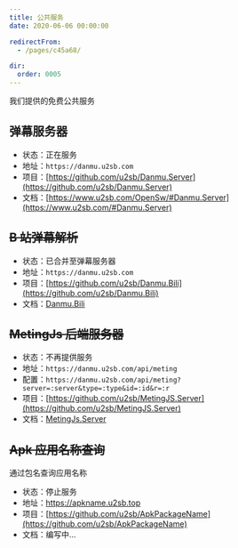 ```yaml
---
title: 公共服务
date: 2020-06-06 00:00:00

redirectFrom:
  - /pages/c45a68/

dir:
  order: 0005
---
```


我们提供的免费公共服务

<!-- more -->

## 弹幕服务器

- 状态：正在服务
- 地址：`https://danmu.u2sb.com`
- 项目：[https://github.com/u2sb/Danmu.Server](https://github.com/u2sb/Danmu.Server)
- 文档：[https://www.u2sb.com/OpenSw/#Danmu.Server](https://www.u2sb.com/#Danmu.Server)

## ~~B 站弹幕解析~~

- 状态：已合并至弹幕服务器
- 地址：`https://danmu.u2sb.com`
- 项目：[https://github.com/u2sb/Danmu.Bili](https://github.com/u2sb/Danmu.Bili)
- 文档：[Danmu.Bili](<[../0050.Danmu.Bili/0010.安装和基本介绍.md](https://github.com/u2sb/Danmu.Bili)>)

## ~~MetingJs 后端服务器~~

- 状态：不再提供服务
- 地址：`https://danmu.u2sb.com/api/meting`
- 配置：`https://danmu.u2sb.com/api/meting?server=:server&type=:type&id=:id&r=:r`
- 项目：[https://github.com/u2sb/MetingJS.Server](https://github.com/u2sb/MetingJS.Server)
- 文档：[MetingJs.Server](https://github.com/u2sb/MetingJS.Server)

## ~~Apk 应用名称查询~~

通过包名查询应用名称

- 状态：停止服务
- 地址：https://apkname.u2sb.top
- 项目：[https://github.com/u2sb/ApkPackageName](https://github.com/u2sb/ApkPackageName)
- 文档：编写中...
